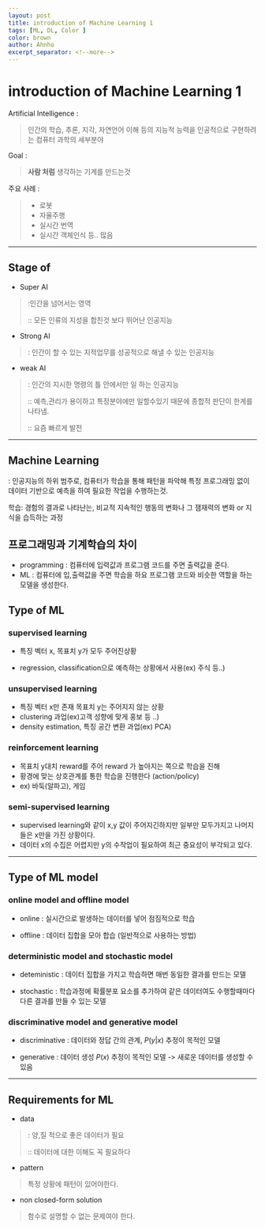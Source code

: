 ```yaml
---
layout: post
title: introduction of Machine Learning 1
tags: [ML, DL, Color ]
color: brown
author: Ahnho
excerpt_separator: <!--more-->
---
```



# introduction of Machine Learning 1


Artificial Intelligence : 

>  인간의 학습, 추론, 지각, 자연언어 이해 등의 지능적 능력을 인공적으로 구현하려는 컴퓨터 과학의 세부분야

<!--more-->

Goal :

>  **사람 처럼** 생각하는 기계를 만드는것 

주요 사례 :

> - 로봇
> - 자율주행
> - 실시간 번역
> - 실시간 객체인식 등.. 많음

---

## Stage of 

- Super AI

> :인간을 넘어서는 영역
>
> :: 모든 인류의 지성을 합친것 보다 뛰어난 인공지능

- Strong AI

> : 인간이 할 수 있는 지적업무를 성공적으로 해낼 수 있는 인공지능 

- weak AI

> : 인간의 지시한 명령의 틀 안에서만 일 하는 인공지능 
>
> :: 예측,관리가 용이하고 특정분야에만 일할수있기 때문에 종합적 판단이 한계를 나타냄.
>
> :: 요즘 빠르게 발전

---



## Machine Learning

 :  인공지능의 하위 범주로, 컴퓨터가 학습을 통해 패턴을 파악해 특정 프로그래밍 없이 데이터 기반으로 예측을 하여 필요한 작업을 수행하는것.

학습: 경험의 결과로 나타난는, 비교적 지속적인 행동의 변화나 그 잼재력의 변화 or  지식을 습득하는 과정 



##  프로그래밍과 기계학습의 차이

- programming :  컴퓨터에  입력값과 프로그램 코드를 주면 출력값을 준다.
- ML : 컴퓨터에 입,출력값을 주면 학습을 하요 프로그램 코드와 비슷한 역할을 하는 모델을 생성한다.



## Type of ML



### supervised learning

- 특징 벡터 x,  목표치 y가 모두 주어진상황 

- regression, classification으로 예측하는 상황에서 사용(ex) 주식 등..) 



### unsupervised learning

- 특징 벡터 x만 존재  목표치 y는 주어지지 않는 상황 
- clustering 과업(ex)고객 성향에 맞게 홍보 등 ..)
- density estimation, 특징 공간 변환 과업(ex) PCA)



### reinforcement learning

- 목표치 y대치 reward를 주어 reward 가 높아지는 쪽으로 학습을 진해
- 황경에 맞는 상호관계를 통한 학습을 진행한다 (action/policy)
- ex) 바둑(알파고), 게임 



###  semi-supervised learning

- supervised learning와 같이 x,y 값이 주어지긴하지만 일부만 모두가지고 나머지들은  x만을 가진 상황이다.
- 데이터 x의 수집은 어렵지만  y의 수작업이 필요하여 최근 중요성이 부각되고 있다.



---



## Type of ML model



### online model and offline model

- online : 실시간으로 발생하는 데이터를 넣어 점짐적으로 학습

- offline : 데이터 집합을 모아 합습 (일반적으로 사용하는 방법)



### deterministic model and stochastic model

- deteministic : 데이터 집합을 가지고 학습하면 매번 동일한 결과를 만드는 모델

- stochastic :  학습과정에 확률분포 요소를 추가하여 같은 데이터여도 수행할때마다 다른 결과를 만들 수 있는 모델



### discriminative model and generative model 

- discriminative : 데이터와 정답 간의 관계, $P(y|x)$ 추정이 목적인 모델 

- generative : 데이터 생성 $P(x)$ 추정이 목적인 모델 -> 새로운 데이터를 생성할 수 있음



---



## Requirements for ML

- data 

> : 양,질 적으로 좋은 데이터가 필요
> 
> :: 데이터에 대한 이해도 꼭 필요하다 

- pattern

> 특정 상황에 패턴이 있어야한다.

- non closed-form solution

> 함수로 설명할 수 없는 문제여야 한다.
